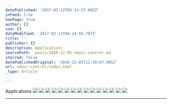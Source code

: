 ```yaml
---
datePublished: '2017-03-12T04:14:57.682Z'
inFeed: true
hasPage: true
author: []
via: {}
dateModified: '2017-03-12T04:14:56.797Z'
title: ''
publisher: {}
description: Applications
sourcePath: _posts/2016-12-05-odour-control.md
starred: false
datePublishedOriginal: '2016-12-05T21:50:07.905Z'
url: odour-control/index.html
_type: Article

---
```

Applications
![](https://the-grid-user-content.s3-us-west-2.amazonaws.com/66ab2b80-42ce-4a2e-bf01-78c159738a07.jpg)
![](https://the-grid-user-content.s3-us-west-2.amazonaws.com/0e15f389-74b4-4781-bd0e-9354b2bdc83a.jpg)
![](https://the-grid-user-content.s3-us-west-2.amazonaws.com/20164751-f534-4fcf-b2e5-e1950a690b9f.jpg)
![](https://the-grid-user-content.s3-us-west-2.amazonaws.com/9142a20a-a171-426b-86e4-583bdae95b35.jpg)
![](https://the-grid-user-content.s3-us-west-2.amazonaws.com/06931a8a-a912-4b49-9b94-1b54cfc2ff8f.jpg)
![](https://the-grid-user-content.s3-us-west-2.amazonaws.com/7b6451ce-ec0e-4c53-8052-217f3ed084e4.jpg)
![](https://the-grid-user-content.s3-us-west-2.amazonaws.com/8efd8d7d-cf1c-458c-84ee-3cc17b87efae.jpg)
![](https://the-grid-user-content.s3-us-west-2.amazonaws.com/890d143e-55bc-4f51-b57d-e77ea1b188e7.jpg)
![](https://the-grid-user-content.s3-us-west-2.amazonaws.com/03f19988-e79c-4ea0-a258-45bbabe19d8f.jpg)
![](https://the-grid-user-content.s3-us-west-2.amazonaws.com/ba0b83db-d988-4a12-96d0-bd1bd65dac1e.jpg)
![](https://s3-us-west-2.amazonaws.com/the-grid-img/p/e3bae9854f84b5a996a7d9b741ea1fbafbe7abb8.jpg)
![](https://the-grid-user-content.s3-us-west-2.amazonaws.com/65b060ab-7483-4b3e-ac6e-9276b9284675.jpg)
![](https://the-grid-user-content.s3-us-west-2.amazonaws.com/9833d7e5-1540-4a54-9a83-0763ecbc49df.jpg)
![](https://the-grid-user-content.s3-us-west-2.amazonaws.com/142487b1-e513-4739-8bb4-ae2feae61dcd.png)
![](https://the-grid-user-content.s3-us-west-2.amazonaws.com/280db73c-a381-41e9-a500-fc6f3ecb76ec.jpg)

---